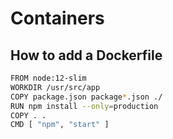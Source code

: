 # Containers

## How to add a Dockerfile

```bash
FROM node:12-slim
WORKDIR /usr/src/app
COPY package.json package*.json ./
RUN npm install --only=production
COPY . .
CMD [ "npm", "start" ]
```
